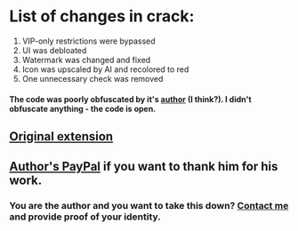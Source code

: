 # List of changes in crack:
1. VIP-only restrictions were bypassed
2. UI was debloated
3. Watermark was changed and fixed
4. Icon was upscaled by AI and recolored to red
5. One unnecessary check was removed
#### The code was poorly obfuscated by it's [author](https://cheatenginebrasil.com.br) (I think?). I didn't obfuscate anything - the code is open.
## [Original extension](https://chromewebstore.google.com/detail/html5-universal-speed-hac/eckionmoiajpjncecfebdmmbcboblkja)
## [Author's PayPal](https://www.paypal.com/donate/?hosted_button_id=WBGKBJ73EDAW2) if you want to thank him for his work.
### You are the author and you want to take this down? [Contact me](https://t.me/SaHaL1NeZ) and provide proof of your identity.
